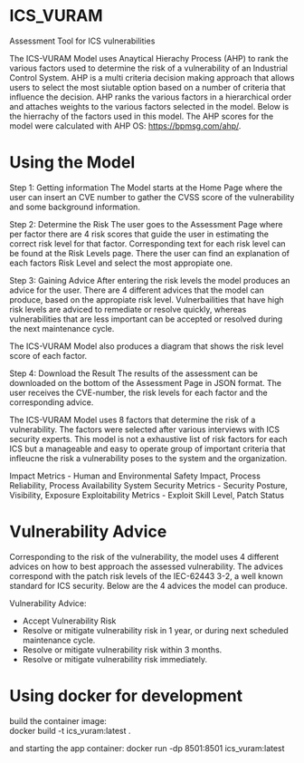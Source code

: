 # ICS_VURAM
Assessment Tool for ICS vulnerabilities

The ICS-VURAM Model uses Anaytical Hierachy Process (AHP) to rank the various factors used to
determine the risk of a vulnerability of an Industrial Control System. AHP is a multi criteria decision making approach that 
allows users to select the most siutable option based on a number of criteria that influence the decision. 
AHP ranks the various factors in a hierarchical order and attaches weights to the various factors selected in the model. 
Below is the hierrachy of the factors used in this model. The AHP scores for the model were calculated with AHP OS: https://bpmsg.com/ahp/.

# Using the Model

Step 1: Getting information
The Model starts at the Home Page where the user can insert an CVE number to gather the CVSS score of the vulnerability and some background information.

Step 2: Determine the Risk
The user goes to the Assessment Page where per factor there are 4 risk scores that guide the user in estimating the correct risk level for that factor. Corresponding text for each risk level can be found at the 
Risk Levels page. There the user can find an explanation of each factors Risk Level and select the most appropiate one. 

Step 3: Gaining Advice
After entering the risk levels the model produces an advice for the user. There are 4 different advices that the model can produce, based on the appropiate risk level. Vulnerbailities that have high risk levels are adviced to remediate or resolve quickly, 
whereas vulnerabilities that are less important can be accepted or resolved during the next maintenance cycle. 

The ICS-VURAM Model also produces a diagram that shows the risk level score of each factor. 

Step 4: Download the Result
The results of the assessment can be downloaded on the bottom of the Assessment Page in JSON format. The user receives the CVE-number, the risk levels for each factor and the corresponding advice.

The ICS-VURAM Model uses 8 factors that determine the risk of a vulnerability. The factors were selected after various interviews with ICS security experts. This model is not a exhaustive list of risk factors for each ICS but a manageable and easy to operate group of important criteria that infleucne the risk a vulnerability poses to the system and the organization.

Impact Metrics - Human and Environmental Safety Impact, Process Reliability, Process Availability
System Security Metrics - Security Posture, Visibility, Exposure
Exploitability Metrics - Exploit Skill Level, Patch Status


# Vulnerability Advice

Corresponding to the risk of the vulnerability, the model uses 4 different advices on how to best approach the assessed vulnerability. 
The advices correspond with the patch risk levels of the IEC-62443 3-2, a well known standard for ICS security. Below are the 4 advices the model can produce.

Vulnerability Advice:
-   Accept Vulnerability Risk
-   Resolve or mitigate vulnerability risk in 1 year, or during next scheduled
    maintenance cycle.
-   Resolve or mitigate vulnerability risk within 3 months.
-   Resolve or mitigate vulnerability risk immediately.

# Using docker for development
build the container image:  
docker build -t ics_vuram:latest .

and starting the app container:
docker run -dp 8501:8501 ics_vuram:latest
